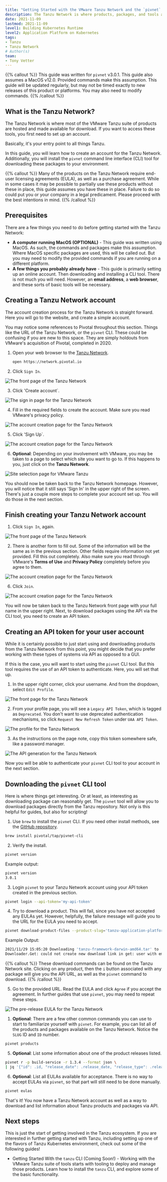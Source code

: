 ```yaml
---
title: "Getting Started with the VMware Tanzu Network and the `pivnet` CLI"
description: The Tanzu Network is where products, packages, and tools are hosted for download. This guide will walk you through setting up an account, and using the `pivnet' CLI to download packages.
date: 2021-11-09
lastmod: 2021-11-09
level1: Building Kubernetes Runtime
level2: Application Platform on Kubernetes
tags:
- Tanzu
- Tanzu Network
# Author(s)
team:
- Tony Vetter
---
```


{{% callout %}} This guide was written for `pivnet` v3.0.1. This guide also assumes a MacOS v12.0. Provided commands make this assumption. This guide will be updated regularly, but may not be timed exactly to new releases of this product or platforms. You may also need to modify commands.  {{% /callout %}}

## What is the Tanzu Network?

The Tanzu Network is where most of the VMware Tanzu suite of products are hosted and made available for download. If you want to access these tools, you first need to set up an account. 

Basically, it's your entry point to all things Tanzu. 

In this guide, you will learn how to create an account for the Tanzu Network. Additionally, you will install the `pivnet` command line interface (CLI) tool for downloading these packages to your environment. 

{{% callout %}} Many of the products on the Tanzu Network require end-user licensing agreements (EULA), as well as a purchase agreement. While in some cases it may be possible to partially use these products without these in place, this guide assumes you have these in place. Failure to do so could put you or your company in a legal predicament. Please proceed with the best intentions in mind. {{% /callout %}}

## Prerequisites

There are a few things you need to do before getting started with the Tanzu Network:

- **A computer running MacOS (OPTIONAL)** - This guide was written using MacOS. As such, the commands and packages make this assumption. Where MacOS specific packages are used, this will be called out. But you may need to modify the provided commands if you are running on a different platform.
- **A few things you probably already have** - This guide is primarily setting up an online account. Then downloading and installing a CLI tool. There is not much you will need. However, an **email address**, a **web browser**, and these sorts of basic tools will be necessary.

## Creating a Tanzu Network account

The account creation process for the Tanzu Network is straight forward. Here you will go to the website, and create a simple account. 

You may notice some references to Pivotal throughout this section. Things like the URL of the Tanzu Network, or the `pivnet` CLI. These could be confusing if you are new to this space. They are simply holdouts from VMware's acquisition of Pivotal, completed in 2020.

1. Open your web browser to the [Tanzu Network](https://network.pivotal.io).

    ```sh
    open https://network.pivotal.io
    ```
2. Click `Sign In`.

![The front page of the Tanzu Network](images/image1.png "Click sign in at the upper right corner.")

3. Click 'Create account`.

![The sign in page for the Tanzu Network](images/image2.png "Click create account at the bottom of the form.")

4. Fill in the required fields to create the account. Make sure you read VMware's privacy policy. 

![The account creation page for the Tanzu Network](images/image3.png "Fill in the required fields on the form.")

5. Click 'Sign Up`.

![The account creation page for the Tanzu Network](images/image4.png "Click sign up once the form is filled out")

6. **Optional**: Depending on your involvement with VMware, you may be taken to a page to select which site you want to go to. If this happens to you, just click on the **Tanzu Network**.

![Site selection page for VMware Tanzu](images/image5.png "Click Tanzu Network if you see this page.")

You should now be taken back to the Tanzu Network homepage. However, you will notice that it still says 'Sign In' in the upper right of the screen. There's just a couple more steps to complete your account set up. You will do those in the next section. 

## Finish creating your Tanzu Network account

1. Click `Sign In`, again.

![The front page of the Tanzu Network](images/image1.png "Click sign in at the upper right corner.")

2. There is another form to fill out. Some of the information will be the same as in the previous section. Other fields require information not yet provided. Fill this out completely. Also make sure you read through VMware's **Terms of Use** and **Privacy Policy** completely before you agree to them. 

![The account creation page for the Tanzu Network](images/image6.png "Click sign up once the form is filled out")

6. Click `Join`.

![The account creation page for the Tanzu Network](images/image7.png "Click sign up once the form is filled out")

You will now be taken back to the Tanzu Network front page with your full name in the upper right. Next, to download packages using the API via the CLI tool, you need to create an API token. 

## Creating an API token for your user account

While it is certainly possible to just start using and downloading products from the Tanzu Network from this point, you might decide that you prefer working with these types of systems via API as opposed to a GUI. 

If this is the case, you will want to start using the `pivnet` CLI tool. But this tool requires the use of an API token to authenticate. Here, you will set that up. 

1. In the upper right corner, click your username. And from the dropdown, select `Edit Profile`.

![The front page for the Tanzu Network](images/image8.png "Click your user name, then Edit Profile.")

2. From your profile page, you will see a `Legacy API Token`, which is tagged as `Deprecated`. You don't want to use deprecated authentication mechanisms, so click `Request New Refresh Token` under `UAA API Token`.

![The profile for the Tanzu Network](images/image9.png "Click Request New Refresh Token.")

3. As the instructions on the page note, copy this token somewhere safe, like a password manager. 

![The API generation for the Tanzu Network](images/image9.png "Save your API token somewhere safe.")

Now you will be able to authenticate your `pivnet` CLI tool to your account in the next section.

## Downloading the `pivnet` CLI tool

Here is where things get interesting. Or at least, as interesting as downloading package can reasonably get. The `pivnet` tool will allow you to download packages directly from the Tanzu repository. Not only is this helpful for guides, but also for scripting!

1. Use `brew` to install the `pivnet` CLI. If you need other install methods, see the [GitHub repository](https://github.com/pivotal-cf/pivnet-cli).

  ```sh
  brew install pivotal/tap/pivnet-cli
  ```

2. Verify the install.

  ```sh
  pivnet version
  ```
  Example output:
  ```sh
  pivnet version
  3.0.1
  ```

3. Login `pivnet` to your Tanzu Network account using your API token created in the previous section.
  ```sh
  pivnet login --api-token='my-api-token'
  ```

4. Try to download a product. This will fail, since you have not accepted any EULAs yet. However, helpfully, the failure message will guide you to the URL for the EULA you need to accept. 

  ```sh
  pivnet download-product-files --product-slug='tanzu-application-platform' --release-version='0.3.0' --product-file-id=1080177
  ```
  Example Output:
  ```sh
  2021/11/29 15:05:20 Downloading 'tanzu-framework-darwin-amd64.tar' to 'tanzu-framework-darwin-amd64.tar'
  Downloader.Get: could not create new download link in get: user with email 'anthonyvetter@gmail.com' has not accepted the current EULA for release with 'id'=992949. The EULA for this release can be accepted at https://network.tanzu.vmware.com/products/410/releases/992949/eulas/204.
  ```
  
  {{% callout %}} These download commands can be found on the Tanzu Network site. Clicking on any product, then the `i` button associated with any package will give you the API URL, as well as the `pivnet` command to download. {{% /callout %}}

5. Go to the provided URL. Read the EULA and click `Agree` if you accept the agreement. In further guides that use `pivnet`, you may need to repeat these steps.

![The pre-release EULA for the Tanzu Network](images/image11.png "Click Agree if you accept the agreement.")

1. **Optional**: There are a few other common commands you can use to start to familiarize yourself with `pivnet`. For example, you can list all of the products and packages available on the Tanzu Network. Notice the `SLUG` ID and `ID` number.

  ```sh
  pivnet products
  ```

5. **Optional**: List some information about one of the product releases listed.

  ```sh
  pivnet r -p build-service -r 1.3.4 --format json \
  | jq '{"id": .id, "release_date": .release_date, "release_type": .release_type}'
  ```

6. **Optional**: List all EULAs available for acceptance. There is no way to accept EULAs via `pivnet`, so that part will still need to be done manually. 

  ```sh
  pivnet eulas
  ```

That's it! You now have a Tanzu Network account as well as a way to download and list information about Tanzu products and packages via API. 

## Next steps

This is just the start of getting involved in the Tanzu ecosystem. If you are interested in further getting started with Tanzu, including setting up one of the flavors of Tanzu Kubernetes environment, check out some of the following guides!

- Getting Started With the `tanzu` CLI (Coming Soon!) - Working with the VMware Tanzu suite of tools starts with tooling to deploy and manage those products. Learn how to install the `tanzu` CLI, and explore some of the basic functionality.